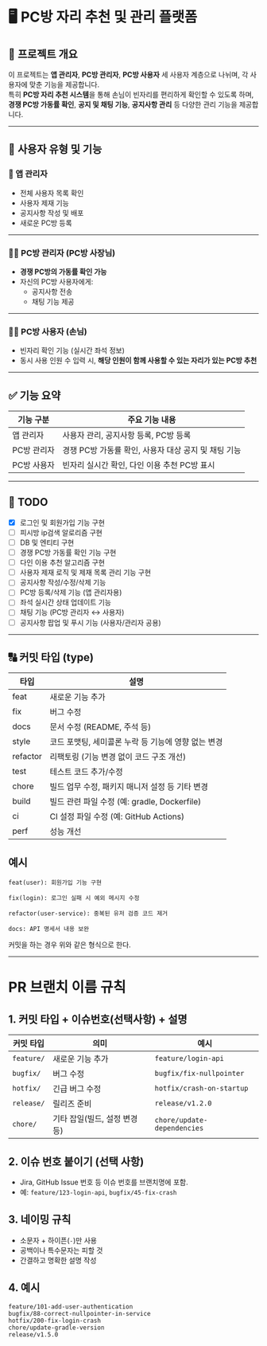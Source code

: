 # 🖥️ PC방 자리 추천 및 관리 플랫폼

## 📌 프로젝트 개요
이 프로젝트는 **앱 관리자**, **PC방 관리자**, **PC방 사용자** 세 사용자 계층으로 나뉘며, 각 사용자에 맞춘 기능을 제공합니다.  
특히 **PC방 자리 추천 시스템**을 통해 손님이 빈자리를 편리하게 확인할 수 있도록 하며,  
**경쟁 PC방 가동률 확인**, **공지 및 채팅 기능**, **공지사항 관리** 등 다양한 관리 기능을 제공합니다.

---

## 👤 사용자 유형 및 기능

### 🔧 앱 관리자
- 전체 사용자 목록 확인
- 사용자 제재 기능
- 공지사항 작성 및 배포
- 새로운 PC방 등록

---

### 🧑‍💼 PC방 관리자 (PC방 사장님)
- **경쟁 PC방의 가동률 확인 가능**
- 자신의 PC방 사용자에게:
  - 공지사항 전송
  - 채팅 기능 제공

---

### 🙋‍♂️ PC방 사용자 (손님)
- 빈자리 확인 기능 (실시간 좌석 정보)
- 동시 사용 인원 수 입력 시, **해당 인원이 함께 사용할 수 있는 자리가 있는 PC방 추천**

---

## ✅ 기능 요약

| 기능 구분     | 주요 기능 내용                                                                 |
|--------------|------------------------------------------------------------------------------|
| 앱 관리자     | 사용자 관리, 공지사항 등록, PC방 등록                                           |
| PC방 관리자   | 경쟁 PC방 가동률 확인, 사용자 대상 공지 및 채팅 기능                              |
| PC방 사용자   | 빈자리 실시간 확인, 다인 이용 추천 PC방 표시                                     |

---

## 📝 TODO

- [X] 로그인 및 회원가입 기능 구현
- [ ] 피시방 ip검색 알로리즘 구현
- [ ] DB 및 엔티티 구현
- [ ] 경쟁 PC방 가동률 확인 기능 구현 
- [ ] 다인 이용 추천 알고리즘 구현
- [ ] 사용자 제재 로직 및 제재 목록 관리 기능 구현
- [ ] 공지사항 작성/수정/삭제 기능
- [ ] PC방 등록/삭제 기능 (앱 관리자용)
- [ ] 좌석 실시간 상태 업데이트 기능
- [ ] 채팅 기능 (PC방 관리자 ↔ 사용자)
- [ ] 공지사항 팝업 및 푸시 기능 (사용자/관리자 공용)

---

## 🔠 커밋 타입 (type)

| 타입       | 설명                                         |
|------------|----------------------------------------------|
| feat       | 새로운 기능 추가                              |
| fix        | 버그 수정                                     |
| docs       | 문서 수정 (README, 주석 등)                   |
| style      | 코드 포맷팅, 세미콜론 누락 등 기능에 영향 없는 변경 |
| refactor   | 리팩토링 (기능 변경 없이 코드 구조 개선)       |
| test       | 테스트 코드 추가/수정                         |
| chore      | 빌드 업무 수정, 패키지 매니저 설정 등 기타 변경 |
| build      | 빌드 관련 파일 수정 (예: gradle, Dockerfile)  |
| ci         | CI 설정 파일 수정 (예: GitHub Actions)        |
| perf       | 성능 개선                                     |

## 예시

```
feat(user): 회원가입 기능 구현
```

```
fix(login): 로그인 실패 시 예외 메시지 수정
```

```
refactor(user-service): 중복된 유저 검증 코드 제거
```

```
docs: API 명세서 내용 보완
```

커밋을 하는 경우 위와 같은 형식으로 한다. 

---
# PR 브랜치 이름 규칙

## 1. 커밋 타입 + 이슈번호(선택사항) + 설명

| 커밋 타입      | 의미                         | 예시                              |
|------------| ---------------------------- | --------------------------------- |
| `feature/` | 새로운 기능 추가              | `feature/login-api`                |
| `bugfix/`  | 버그 수정                    | `bugfix/fix-nullpointer`           |
| `hotfix/`  | 긴급 버그 수정               | `hotfix/crash-on-startup`          |
| `release/` | 릴리즈 준비                  | `release/v1.2.0`                   |
| `chore/`   | 기타 잡일(빌드, 설정 변경 등) | `chore/update-dependencies`        |

## 2. 이슈 번호 붙이기 (선택 사항)

- Jira, GitHub Issue 번호 등 이슈 번호를 브랜치명에 포함.
- 예: `feature/123-login-api`, `bugfix/45-fix-crash`

## 3. 네이밍 규칙

- 소문자 + 하이픈(`-`)만 사용
- 공백이나 특수문자는 피할 것
- 간결하고 명확한 설명 작성 

## 4. 예시

```angular2html
feature/101-add-user-authentication
bugfix/88-correct-nullpointer-in-service
hotfix/200-fix-login-crash
chore/update-gradle-version
release/v1.5.0
```